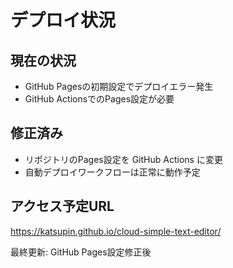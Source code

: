 # デプロイ状況

## 現在の状況
- GitHub Pagesの初期設定でデプロイエラー発生
- GitHub ActionsでのPages設定が必要

## 修正済み
- リポジトリのPages設定を GitHub Actions に変更
- 自動デプロイワークフローは正常に動作予定

## アクセス予定URL
https://katsupin.github.io/cloud-simple-text-editor/

最終更新: GitHub Pages設定修正後